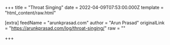 
+++
title = "Throat Singing"
date = 2022-04-09T07:53:00.000Z
template = "html_content/raw.html"

[extra]
feedName = "arunkprasad.com"
author = "Arun Prasad"
originalLink = "https://arunkprasad.com/log/throat-singing/"
raw = ""

+++

